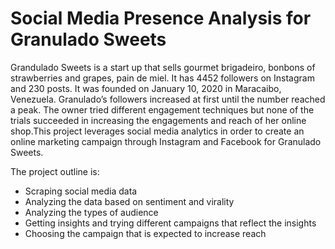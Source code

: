 # Social Media Presence Analysis for Granulado Sweets 

Grandulado Sweets is a  start up that sells gourmet brigadeiro, bonbons of strawberries and grapes, pain de miel. It has 4452 followers on Instagram and 230 posts. It was founded on January 10, 2020 in Maracaibo, Venezuela. Granulado’s followers increased at first until the number reached a peak. The owner tried different engagement techniques but none of the trials succeeded in increasing the engagements and reach of her online shop.This project leverages social media analytics in order to create an online marketing campaign through Instagram and Facebook for Granulado Sweets. 

The project outline is:
- Scraping social media data
- Analyzing the data based on sentiment and virality
- Analyzing the types of audience
- Getting insights and trying different campaigns that reflect the insights 
- Choosing the campaign that is expected to increase reach 







